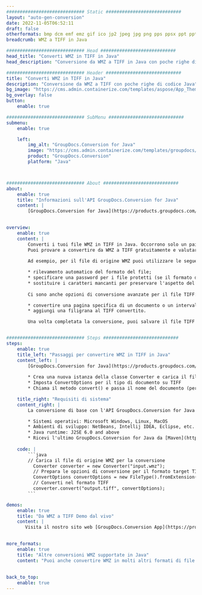```yaml
---
############################# Static ############################
layout: "auto-gen-conversion"
date: 2022-11-05T06:52:11
draft: false
otherformats: bmp dcm emf emz gif ico jp2 jpeg jpg png pps ppsx ppt pptx psb psd svg svgz tga tif tiff webp wmf wmz
breadcrumb: WMZ a TIFF in Java

############################# Head ############################
head_title: "Converti WMZ in TIFF in Java"
head_description: "Conversione da WMZ a TIFF in Java con poche righe di codice. Converti oltre 160 formati di file utilizzando l'API di conversione dei documenti GroupDocs per Java"

############################# Header ############################
title: "Converti WMZ in TIFF in Java"
description: "Conversione da WMZ a TIFF con poche righe di codice Java"
bg_image: "https://cms.admin.containerize.com/templates/aspose/App_Themes/V3/images/bg/header1.png"
bg_overlay: false
button:
    enable: true

############################# SubMenu ############################
submenu:
    enable: true

    left:
        img_alt: "GroupDocs.Conversion for Java"
        image: "https://cms.admin.containerize.com/templates/groupdocs/images/product-logos/90x90-noborder/groupdocs-conversion-java.png"
        product: "GroupDocs.Conversion"
        platform: "Java"



############################# About ############################
about:
    enable: true
    title: "Informazioni sull'API GroupDocs.Conversion for Java"
    content: |
        [GroupDocs.Conversion for Java](https://products.groupdocs.com/conversion/java/) è un'API di conversione di formati di file avanzata per la conversione tra formati di immagini e documenti popolari come Microsoft Office, OpenDocument, PDF, HTML, e-mail, CAD. e molto altro ancora con poche righe di codice. L'API nativa rileva automaticamente i formati dei documenti originali e offre molte opzioni per personalizzare i documenti convertiti. Insieme alla funzione di estrazione delle informazioni da un documento, supporta anche la memorizzazione nella cache dei risultati della conversione sul disco locale per impostazione predefinita. Tuttavia, qualsiasi tipo di archiviazione della cache può essere supportato implementando le interfacce appropriate: Amazon S3, Dropbox, Google Drive, Windows Azure, Reddis o qualsiasi altro.
    

overview:
    enable: true
    content: |
        Converti i tuoi file WMZ in TIFF in Java. Occorrono solo un paio di righe di codice Java su qualsiasi piattaforma di tua scelta, come Windows, Linux, macOS.
        Puoi provare a convertire da WMZ a TIFF gratuitamente e valutare la qualità dei risultati della conversione. Insieme a semplici script di conversione file, puoi provare opzioni più sofisticate per caricare il file sorgente WMZ e memorizzare l'output TIFF. 
        
        Ad esempio, per il file di origine WMZ puoi utilizzare le seguenti opzioni di caricamento:

        * rilevamento automatico del formato del file;
        * specificare una password per i file protetti (se il formato del file lo supporta);
        * sostituire i caratteri mancanti per preservare l'aspetto del documento.
        
        Ci sono anche opzioni di conversione avanzate per il file TIFF:

        * convertire una pagina specifica di un documento o un intervallo di pagine;
        * aggiungi una filigrana al TIFF convertito.

        Una volta completata la conversione, puoi salvare il file TIFF nel tuo percorso file locale o in qualsiasi archivio di terze parti come FTP, Amazon S3, Google Drive, Dropbox ecc. Nota: per convertire WMZ a TIFF, non è necessario installare alcun software aggiuntivo, come MS Office, Open Office, Adobe Acrobat Reader ecc.


############################# Steps ############################
steps:
    enable: true
    title_left: "Passaggi per convertire WMZ in TIFF in Java"
    content_left: |
        [GroupDocs.Conversion for Java](https://products.groupdocs.com/conversion/java/) consente agli sviluppatori di convertire facilmente il file WMZ in TIFF con poche righe di codice.
        
        * Crea una nuova istanza della classe Converter e carica il file WMZ con il percorso completo
        * Imposta ConvertOptions per il tipo di documento su TIFF
        * Chiama il metodo convert() e passa il nome del documento (percorso completo) e il formato (TIFF) come parametro

    title_right: "Requisiti di sistema"
    content_right: |
        La conversione di base con l'API GroupDocs.Conversion for Java può essere eseguita con poche righe di codice. Le nostre API sono supportate su tutte le principali piattaforme e sistemi operativi. Prima di eseguire il codice seguente, assicurati di avere i seguenti prerequisiti installati sul tuo sistema.

        * Sistemi operativi: Microsoft Windows, Linux, MacOS
        * Ambienti di sviluppo: NetBeans, Intellij IDEA, Eclipse, etc.
        * Java runtime: J2SE 6.0 and above
        * Ricevi l'ultimo GroupDocs.Conversion for Java da [Maven](https://repository.groupdocs.com/webapp/#/artifacts/browse/tree/General/repo/com/groupdocs/groupdocs-conversion)
         
    code: |
        ```java    
        // Carica il file di origine WMZ per la conversione
          Converter converter = new Converter("input.wmz");
          // Prepara le opzioni di conversione per il formato target TIFF
          ConvertOptions convertOptions = new FileType().fromExtension("tiff").getConvertOptions();
          // Converti nel formato TIFF
          converter.convert("output.tiff", convertOptions);
        ```

demos:
    enable: true
    title: "Da WMZ a TIFF Demo dal vivo"
    content: |
       Visita il nostro sito web [GroupDocs.Conversion App](https://products.groupdocs.app/conversion/family) e prova subito la conversione da WMZ a TIFF. La demo gratuita ha i seguenti vantaggi
          

more_formats:
    enable: true
    title: "Altre conversioni WMZ supportate in Java"
    content: "Puoi anche convertire WMZ in molti altri formati di file. Si prega di consultare l'elenco di seguito."
       
       
back_to_top:
    enable: true
---
```

